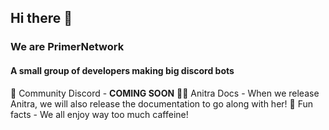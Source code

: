 ## Hi there 👋

### We are PrimerNetwork
#### A small group of developers making big discord bots
🌈 Community Discord - **COMING SOON**
👩‍💻 Anitra Docs - When we release Anitra, we will also release the documentation to go along with her!
🍿 Fun facts - We all enjoy way too much caffeine!

